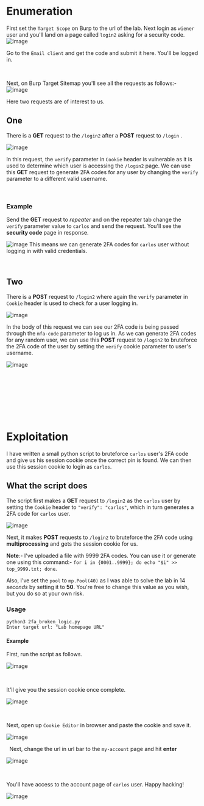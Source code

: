 # Enumeration
First set the `Target Scope` on Burp to the url of the lab. Next login as `wiener` user and you'll land on a page called `login2` asking for a security code.
![image](https://user-images.githubusercontent.com/86168235/129616459-47c957b9-f69b-42c7-937f-4ad104e81033.png)

Go to the `Email client` and get the code and submit it here. You'll be logged in.

&nbsp;

Next, on Burp Target Sitemap you'll see all the requests as follows:-
![image](https://user-images.githubusercontent.com/86168235/129616615-d9c546e0-6ca1-4d4e-9d7c-6c6de7431487.png)

Here two requests are of interest to us. 

## One
There is a **GET** request to the `/login2` after a **POST** request to `/login` .

![image](https://user-images.githubusercontent.com/86168235/129616759-83dc6dc0-36fe-4727-ab25-99ecc2c08df2.png)

In this request, the `verify` parameter in `Cookie` header is vulnerable as it is used to determine which user is accessing the `/login2` page. We can use this **GET** request to generate 2FA codes for any user by changing the `verify` parameter to a different valid username.

&nbsp;

### Example
Send the **GET** request to *repeater* and on the repeater tab change the `verify` parameter value to `carlos` and send the request. You'll see the **security code** page in response.

![image](https://user-images.githubusercontent.com/86168235/129617061-3f551428-b5fc-40b7-8357-1f95b9d02125.png)
This means we can generate 2FA codes for `carlos` user without logging in with valid credentials. 

&nbsp;
&nbsp;

## Two
There is a **POST** request to `/login2` where again the `verify` parameter in `Cookie` header is used to check for a user logging in.

![image](https://user-images.githubusercontent.com/86168235/129617995-65718247-8b30-461c-b95e-3e914cb265b6.png)

In the body of this request we can see our 2FA code is being passed through the `mfa-code` parameter to log us in. As we can generate 2FA codes for any random user, we can use this **POST** request to `/login2` to bruteforce the 2FA code of the user by setting the `verify` cookie parameter to user's username.

![image](https://user-images.githubusercontent.com/86168235/129618180-776e3fd9-2695-4002-b785-a697977a9348.png)


&nbsp;

&nbsp;

&nbsp;

&nbsp;



# Exploitation

I have written a small python script to bruteforce `carlos` user's 2FA code and give us his session cookie once the correct pin is found. We can then use this session cookie to login as `carlos`.

## What the script does
The script first makes a **GET** request to `/login2` as the `carlos` user by setting the `Cookie` header to `"verify": "carlos"`, which in turn generates a 2FA code for `carlos` user.

![image](https://user-images.githubusercontent.com/86168235/129620419-bd75458a-d18f-4411-9bbd-cf3458a0283a.png)

Next, it makes **POST** requests to `/login2` to bruteforce the 2FA code using **multiprocessing** and gets the session cookie for us.

**Note**:- I've uploaded a file with 9999 2FA codes. You can use it or generate one using this command:- 
```for i in {0001..9999}; do echo "$i" >> top_9999.txt; done```. 
&nbsp;

Also, I've set the `pool` to `mp.Pool(40)` as I was able to solve the lab in 14 *seconds* by setting it to **50**. You're free to change this value as you wish, but you do so at your own risk. 

### Usage

```
python3 2fa_broken_logic.py
Enter target url: "Lab homepage URL"
```
#### Example
First, run the script as follows.

![image](https://user-images.githubusercontent.com/86168235/129619225-b2e69e38-ca85-4da5-b27e-9878a92075e9.png)

&nbsp;


It'll give you the session cookie once complete.

![image](https://user-images.githubusercontent.com/86168235/129619881-4b76b174-28f2-4d8d-af3b-6dd7f47d3583.png)

&nbsp;

Next, open up `Cookie Editor` in browser and paste the cookie and save it.

![image](https://user-images.githubusercontent.com/86168235/129619992-f6844b69-3d15-46a8-8632-635375cc5f97.png)

&nbsp;
Next, change the url in url bar to the `my-account` page and hit **enter**

![image](https://user-images.githubusercontent.com/86168235/129620058-ea15fd20-86d7-4843-9f5f-d6d6295f0d6c.png)

&nbsp;

You'll have access to the account page of `carlos` user. Happy hacking!

![image](https://user-images.githubusercontent.com/86168235/129620133-f99f10a3-7f88-418c-aa2f-7e4f41d6885f.png)

